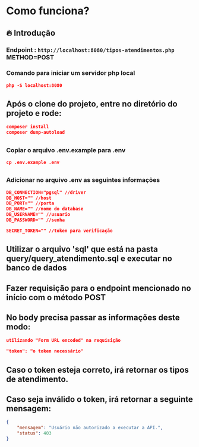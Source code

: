 # Como funciona?

## 🔥 Introdução

### Endpoint : `http://localhost:8080/tipos-atendimentos.php` METHOD=POST

### Comando para iniciar um servidor php local
```json
php -S localhost:8080
```

## Após o clone do projeto, entre no diretório do projeto e rode:

```json
composer install
composer dump-autoload
```

##

### Copiar o arquivo .env.example para .env

```json
cp .env.example .env
```

##

### Adicionar no arquivo .env as seguintes informações

```json
DB_CONNECTION="pgsql" //driver
DB_HOST="" //host
DB_PORT="" //porta
DB_NAME="" //nome do database
DB_USERNAME="" //usuario
DB_PASSWORD="" //senha

SECRET_TOKEN="" //token para verificação
```

##

## Utilizar o arquivo 'sql' que está na pasta query/query_atendimento.sql e executar no banco de dados

## Fazer requisição para o endpoint mencionado no início com o método POST

## No body precisa passar as informações deste modo:
```json
utilizando "Form URL encoded" na requisição

"token": "o token necessário"
```

##

## Caso o token esteja correto, irá retornar os tipos de atendimento.

## Caso seja inválido o token, irá retornar a seguinte mensagem:
```json
{
	"mensagem": "Usuário não autorizado a executar a API.",
	"status": 403
}
```
